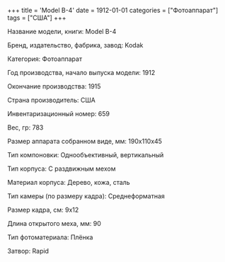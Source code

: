 +++
title = 'Model B-4'
date = 1912-01-01
categories = ["Фотоаппарат"]
tags = ["США"]
+++

Название модели, книги: Model B-4

Бренд, издательство, фабрика, завод: Kodak

Категория: Фотоаппарат

Год производства, начало выпуска модели: 1912

Окончание производства: 1915

Страна производитель: США

Инвентаризационный номер: 659

Вес, гр: 783

Размер аппарата  собранном виде, мм: 190x110x45

Тип компоновки: Однообъективный, вертикальный

Тип корпуса: С раздвижным мехом

Материал корпуса: Дерево, кожа, сталь

Тип камеры (по размеру кадра): Среднеформатная

Размер кадра, см: 9х12

Длина открытого меха, мм: 90

Тип фотоматериала: Плёнка

Затвор: Rapid

